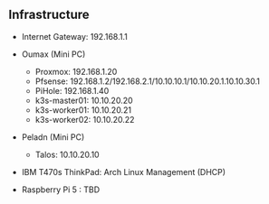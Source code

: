 ## Infrastructure

- Internet Gateway: 192.168.1.1
- Oumax (Mini PC)
    - Proxmox: 192.168.1.20
    - Pfsense: 192.168.1.2/192.168.2.1/10.10.10.1/10.10.20.1.10.10.30.1
    - PiHole: 192.168.1.40
    - k3s-master01: 10.10.20.20
    - k3s-worker01: 10.10.20.21
    - k3s-worker02: 10.10.20.22
- Peladn (Mini PC)
    - Talos: 10.10.20.10

- IBM T470s ThinkPad: Arch Linux Management (DHCP)
- Raspberry Pi 5 : TBD
